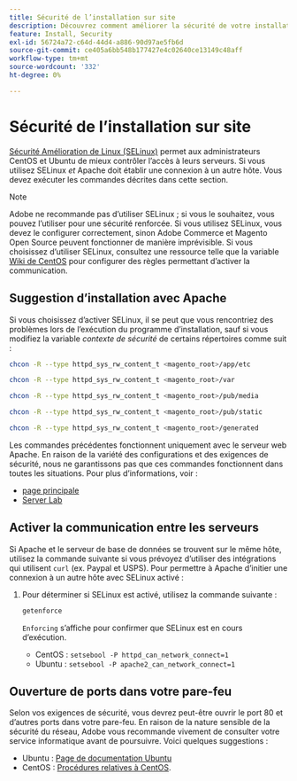```yaml
---
title: Sécurité de l’installation sur site
description: Découvrez comment améliorer la sécurité de votre installation sur site Adobe Commerce ou Magento Open Source.
feature: Install, Security
exl-id: 56724a72-c64d-44d4-a886-90d97ae5fb6d
source-git-commit: ce405a6bb548b177427e4c02640ce13149c48aff
workflow-type: tm+mt
source-wordcount: '332'
ht-degree: 0%

---
```


# Sécurité de l’installation sur site

[Sécurité Amélioration de Linux (SELinux)](https://selinuxproject.org/page/Main_Page) permet aux administrateurs CentOS et Ubuntu de mieux contrôler l’accès à leurs serveurs. Si vous utilisez SELinux *et* Apache doit établir une connexion à un autre hôte. Vous devez exécuter les commandes décrites dans cette section.

>[!NOTE]
>
>Adobe ne recommande pas d’utiliser SELinux ; si vous le souhaitez, vous pouvez l’utiliser pour une sécurité renforcée. Si vous utilisez SELinux, vous devez le configurer correctement, sinon Adobe Commerce et Magento Open Source peuvent fonctionner de manière imprévisible. Si vous choisissez d’utiliser SELinux, consultez une ressource telle que la variable [Wiki de CentOS](https://wiki.centos.org/HowTos/SELinux) pour configurer des règles permettant d’activer la communication.

## Suggestion d’installation avec Apache

Si vous choisissez d’activer SELinux, il se peut que vous rencontriez des problèmes lors de l’exécution du programme d’installation, sauf si vous modifiez la variable *contexte de sécurité* de certains répertoires comme suit :

```bash
chcon -R --type httpd_sys_rw_content_t <magento_root>/app/etc
```

```bash
chcon -R --type httpd_sys_rw_content_t <magento_root>/var
```

```bash
chcon -R --type httpd_sys_rw_content_t <magento_root>/pub/media
```

```bash
chcon -R --type httpd_sys_rw_content_t <magento_root>/pub/static
```

```bash
chcon -R --type httpd_sys_rw_content_t <magento_root>/generated
```

Les commandes précédentes fonctionnent uniquement avec le serveur web Apache. En raison de la variété des configurations et des exigences de sécurité, nous ne garantissons pas que ces commandes fonctionnent dans toutes les situations. Pour plus d’informations, voir :

* [page principale](https://linux.die.net/man/8/httpd_selinux)
* [Server Lab](https://www.serverlab.ca/tutorials/linux/web-servers-linux/configuring-selinux-policies-for-apache-web-servers/)

## Activer la communication entre les serveurs

Si Apache et le serveur de base de données se trouvent sur le même hôte, utilisez la commande suivante si vous prévoyez d’utiliser des intégrations qui utilisent `curl` (ex. Paypal et USPS).
Pour permettre à Apache d’initier une connexion à un autre hôte avec SELinux activé :

1. Pour déterminer si SELinux est activé, utilisez la commande suivante :

   ```bash
   getenforce
   ```

   `Enforcing` s’affiche pour confirmer que SELinux est en cours d’exécution.

   * CentOS : `setsebool -P httpd_can_network_connect=1`
   * Ubuntu : `setsebool -P apache2_can_network_connect=1`

## Ouverture de ports dans votre pare-feu

Selon vos exigences de sécurité, vous devrez peut-être ouvrir le port 80 et d’autres ports dans votre pare-feu. En raison de la nature sensible de la sécurité du réseau, Adobe vous recommande vivement de consulter votre service informatique avant de poursuivre. Voici quelques suggestions :

* Ubuntu : [Page de documentation Ubuntu](https://help.ubuntu.com/community/IptablesHowTo)
* CentOS : [Procédures relatives à CentOS](https://wiki.centos.org/HowTos/Network/IPTables).
